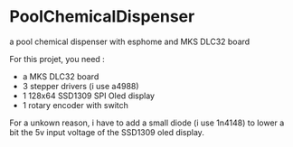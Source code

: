 # PoolChemicalDispenser
a pool chemical dispenser with esphome and MKS DLC32 board

For this projet, you need :
- a MKS DLC32 board
- 3 stepper drivers (i use a4988)
- 1 128x64 SSD1309 SPI Oled display
- 1 rotary encoder with switch

For a unkown reason, i have to add a small diode (i use 1n4148) to lower a bit the 5v input voltage of the SSD1309 oled display.


